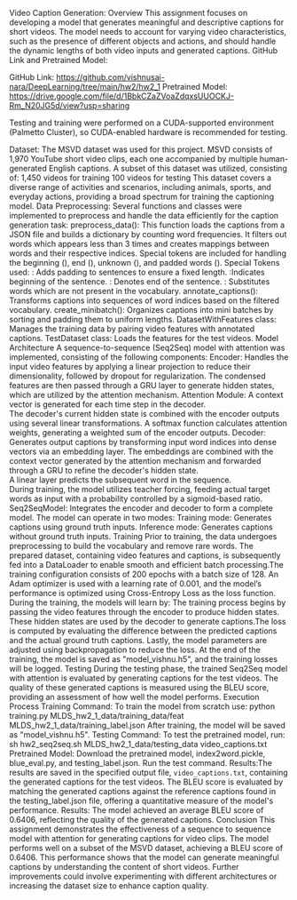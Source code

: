 Video Caption Generation:
Overview
This assignment focuses on developing a model that generates meaningful and descriptive captions for short videos. The model needs to account for varying video characteristics, such as the presence of different objects and actions, and should handle the dynamic lengths of both video inputs and generated captions.
GitHub Link and Pretrained Model:  

GitHub Link: https://github.com/vishnusai-nara/DeepLearning/tree/main/hw2/hw2_1
Pretrained Model: https://drive.google.com/file/d/1BbkCZaZVoaZdqxsUUOCKJ-Rm_N20JG5d/view?usp=sharing

Testing and training were performed on a CUDA-supported environment (Palmetto Cluster), so CUDA-enabled hardware is recommended for testing.

Dataset:
The MSVD dataset was used for this project. MSVD consists of 1,970 YouTube short video clips, each one accompanied by multiple human-generated English captions. A subset of this dataset was utilized, consisting of:
1,450 videos for training
100 videos for testing
This dataset covers a diverse range of activities and scenarios, including animals, sports, and everyday actions, providing a broad spectrum for training the captioning model.
Data Preprocessing:
Several functions and classes were implemented to preprocess and handle the data efficiently for the caption generation task:
preprocess_data(): This function loads the captions from a JSON file and builds a dictionary by counting word frequencies. It filters out words which appears less than 3 times and creates mappings between words and their respective indices. Special tokens are included for handling the beginning (<BOS>), end (<EOS>), unknown (<UNK>), and padded words (<PAD>).
Special Tokens used:
<PAD>: Adds padding to sentences to ensure a fixed length.
<BOS>:Indicates beginning of the sentence.
<EOS>: Denotes end of the sentence.
<UNK>: Substitutes words which are not present in the vocabulary.
annotate_captions(): Transforms captions into sequences of word indices based on the filtered vocabulary. 
create_minibatch(): Organizes captions into mini batches by sorting and padding them to uniform lengths.
DatasetWithFeatures class: Manages the training data by pairing video features with annotated captions.
TestDataset class: Loads the features for the test videos.
Model Architecture
A sequence-to-sequence (Seq2Seq) model with attention was implemented, consisting of the following components:
Encoder:
Handles the input video features by applying a linear projection to reduce their dimensionality, followed by dropout for regularization. The condensed features are then passed through a GRU layer to generate hidden states, which are utilized by the attention mechanism.
Attention Module:
A context vector is generated for each time step in the decoder.  
The decoder's current hidden state is combined with the encoder outputs using several linear transformations.
A softmax function calculates attention weights, generating a weighted sum of the encoder outputs.
Decoder:
Generates output captions by transforming input word indices into dense vectors via an embedding layer.
The embeddings are combined with the context vector generated by the attention mechanism and forwarded through a GRU to refine the decoder's hidden state.  
A linear layer predicts the subsequent word in the sequence.  
During training, the model utilizes teacher forcing, feeding actual target words as input with a probability controlled by a sigmoid-based ratio.
Seq2SeqModel:
Integrates the encoder and decoder to form a complete model.
The model can operate in two modes:
Training mode: Generates captions using ground truth inputs.
Inference mode: Generates captions without ground truth inputs.
Training
Prior to training, the data undergoes preprocessing to build the vocabulary and remove rare words. The prepared dataset, containing video features and captions, is subsequently fed into a DataLoader to enable smooth and efficient batch processing.The training configuration consists of 200 epochs with a batch size of 128. An Adam optimizer is used with a learning rate of 0.001, and the model’s performance is optimized using Cross-Entropy Loss as the loss function.
During the training, the models will learn by:
The training process begins by passing the video features through the encoder to produce hidden states. These hidden states are used by the decoder to generate captions.The loss is computed by evaluating the difference between the predicted captions and the actual ground truth captions. Lastly, the model parameters are adjusted using backpropagation to reduce the loss.
At the end of the training, the model is saved as "model_vishnu.h5", and the training losses will be logged.
Testing
During the testing phase, the trained Seq2Seq model with attention is evaluated by generating captions for the test videos. The quality of these generated captions is measured using the BLEU score, providing an assessment of how well the model performs.
Execution Process
Training Command: To train the model from scratch use: 
python training.py MLDS_hw2_1_data/training_data/feat MLDS_hw2_1_data/training_label.json
After training, the model will be saved as "model_vishnu.h5".
Testing Command: To test the pretrained model, run:
sh hw2_seq2seq.sh MLDS_hw2_1_data/testing_data video_captions.txt
Pretrained Model: Download the pretrained model, index2word.pickle, blue_eval.py, and testing_label.json. Run the test command.
Results:The results are saved in the specified output file, `video_captions.txt`, containing the generated captions for the test videos. The BLEU score is evaluated by matching the generated captions against the reference captions found in the testing_label.json file, offering a quantitative measure of the model's performance.
Results: The model achieved an average BLEU score of 0.6406, reflecting the quality of the generated captions.
Conclusion
This assignment demonstrates the effectiveness of a sequence to sequence model with attention for generating captions for video clips. The model performs well on a subset of the MSVD dataset, achieving a BLEU score of 0.6406. This performance shows that the model can generate meaningful captions by understanding the content of short videos. Further improvements could involve experimenting with different architectures or increasing the dataset size to enhance caption quality.
